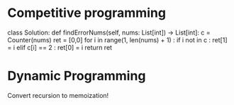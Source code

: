 # Competitive programming

class Solution:
    def findErrorNums(self, nums: List[int]) -> List[int]:
        c = Counter(nums)
        ret = [0,0]
        for i in range(1, len(nums) + 1) :
            if i not in c :
                ret[1] = i
            elif c[i] == 2 :
                ret[0] = i
        return ret


# Dynamic Programming

Convert recursion to memoization!